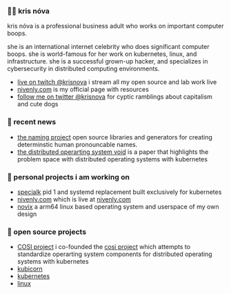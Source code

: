 ### 🏴‍☠️ kris nóva

kris nóva is a professional business adult who works on important computer boops. 

she is an international internet celebrity who does significant computer boops. she is world-famous for her work on kubernetes, linux, and infrastructure. she is a successful grown-up hacker, and specializes in cybersecurity in distributed computing environments.
 
 - [live on twitch @krisnova](https://nivenly.com/live) i stream all my open source and lab work live
 - [nivenly.com](https://nivenly.com) is my official page with resources
 - [follow me on twitter @krisnova](https://twitter.com/krisnova) for cyptic ramblings about capitalism and cute dogs

### 💬 recent news

 - [the naming project](https://github.com/the-naming-project/the-naming-project) open source libraries and generators for creating determinstic human pronouncable names.
 - [the distributed operarting system void](https://nivenly.com/lib/2021-04-02-operating-system-interface/) is a paper that highlights the problem space with distributed operating systems with kubernetes

### 🤔 personal projects i am working on

 - [specialk](https://github.com/kris-nova/specialk) pid 1 and systemd replacement built exclusively for kubernetes
 - [nivenly.com](github.com/kris-nova/nivenly.com) which is live at [nivenly.com](https://nivenly.com)
 - [novix](github.com/kris-nova/novix) a arm64 linux based operating system and userspace of my own design

### 🔭 open source projects

 - [COSI project](https://github.com/cosi-project/community) i co-founded the [cosi project](https://github.com/cosi-project/community) which attempts to standardize operarting system components for distributed operating systems with kubernetes
 - [kubicorn](https://github.com/kubicorn)
 - [kubernetes](github.com/kubernetes/kubernetes)
 - [linux](github.com/kris-nova/linux)
